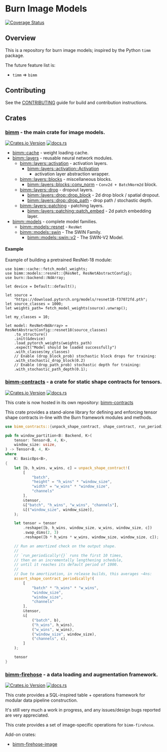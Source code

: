 # Burn Image Models

[![Coverage Status](https://coveralls.io/repos/github/crutcher/bimm/badge.svg?branch=main)](https://coveralls.io/github/crutcher/bimm?branch=main)

## Overview

This is a repository for burn image models; inspired by the Python `timm` package.

The future feature list is:

* `timm` => `bimm`

## Contributing

See the [CONTRIBUTING](CONTRIBUTING.md) guide for build and contribution instructions.

## Crates

### [bimm](crates/bimm) - the main crate for image models.

[![Crates.io Version](https://img.shields.io/crates/v/bimm)](https://crates.io/crates/bimm)
[![docs.rs](https://img.shields.io/docsrs/bimm)](https://docs.rs/bimm/latest/bimm/)

* [bimm::cache](crates/bimm/src/cache) - weight loading cache.
* [bimm::layers](crates/bimm/src/layers) - reusable neural network modules.
    * [bimm::layers::activation](crates/bimm/src/layers/activation) - activation layers.
        * [bimm::layers::activation::Activation](crates/bimm/src/layers/activation/activation_wrapper.rs)
            - activation layer abstraction wrapper.
    * [bimm::layers::blocks](crates/bimm/src/layers/blocks) - miscellaneous blocks.
        * [bimm::layers::blocks::conv_norm](crates/bimm/src/layers/blocks/conv_norm.rs) -
          ``Conv2d + BatchNorm2d`` block.
    * [bimm::layers::drop](crates/bimm/src/layers/drop) - dropout layers.
        * [bimm::layers::drop::drop_block](crates/bimm/src/layers/drop/drop_block.rs) - 2d drop
          block / spatial dropout.
        * [bimm::layers::drop::drop_path](crates/bimm/src/layers/drop/drop_path.rs) - drop
          path /
          stochastic depth.
    * [bimm::layers::patching](crates/bimm/src/layers/patching) - patching layers.
        * [bimm::layers::patching::patch_embed](crates/bimm/src/layers/patching/patch_embed.rs) -
          2d patch embedding layer.
* [bimm::models](crates/bimm/src/models) - complete model families.
    * [bimm::models::resnet](crates/bimm/src/models/resnet/mod.rs) - `ResNet`
    * [bimm::models::swin](crates/bimm/src/models/swin/mod.rs) - The SWIN Family.
        * [bimm::models::swin::v2](crates/bimm/src/models/swin/v2/mod.rs) - The SWIN-V2 Model.

#### Example

Example of building a pretrained ResNet-18 module:

```rust,no_run
use bimm::cache::fetch_model_weights;
use bimm::models::resnet::{ResNet, ResNetAbstractConfig};
use burn::backend::NdArray;

let device = Default::default();

let source =
    "https://download.pytorch.org/models/resnet18-f37072fd.pth";
let source_classes = 1000;
let weights_path= fetch_model_weights(source).unwrap();

let my_classes = 10;

let model: ResNet<NdArray> = ResNetAbstractConfig::resnet18(source_classes)
    .to_structure()
    .init(&device)
    .load_pytorch_weights(weights_path)
    .expect("Model should be loaded successfully")
    .with_classes(my_classes)
    // Enable (drop_block_prob) stochastic block drops for training:
    .with_stochastic_drop_block(0.2)
    // Enable (drop_path_prob) stochastic depth for training:
    .with_stochastic_path_depth(0.1);
```

### [bimm-contracts](https://github.com/crutcher/bimm-contracts) - a crate for static shape contracts for tensors.

[![Crates.io Version](https://img.shields.io/crates/v/bimm-contracts)](https://crates.io/crates/bimm-contracts)
[![docs.rs](https://img.shields.io/docsrs/bimm-contracts)](https://docs.rs/bimm-contracts/latest/bimm-contracts/)

This crate is now hosted in its own repository:
[bimm-contracts](https://github.com/crutcher/bimm-contracts)

This crate provides a stand-alone library for defining and enforcing tensor shape contracts
in-line with the Burn framework modules and methods.

```rust
use bimm_contracts::{unpack_shape_contract, shape_contract, run_periodically};

pub fn window_partition<B: Backend, K>(
    tensor: Tensor<B, 4, K>,
    window_size: usize,
) -> Tensor<B, 4, K>
where
    K: BasicOps<B>,
{
    let [b, h_wins, w_wins, c] = unpack_shape_contract!(
        [
            "batch",
            "height" = "h_wins" * "window_size",
            "width" = "w_wins" * "window_size",
            "channels"
        ],
        &tensor,
        &["batch", "h_wins", "w_wins", "channels"],
        &[("window_size", window_size)],
    );

    let tensor = tensor
        .reshape([b, h_wins, window_size, w_wins, window_size, c])
        .swap_dims(2, 3)
        .reshape([b * h_wins * w_wins, window_size, window_size, c]);

    // Run an amortized check on the output shape.
    //
    // `run_periodically!{}` runs the first 10 times,
    // then on an incrementally lengthening schedule,
    // until it reaches its default period of 1000.
    //
    // Due to amortization, in release builds, this averages ~4ns:
    assert_shape_contract_periodically!(
        [
            "batch" * "h_wins" * "w_wins",
            "window_size",
            "window_size",
            "channels"
        ],
        &tensor,
        &[
            ("batch", b),
            ("h_wins", h_wins),
            ("w_wins", w_wins),
            ("window_size", window_size),
            ("channels", c),
        ]
    );

    tensor
}
```

### [bimm-firehose](crates/bimm-firehose) - a data loading and augmentation framework.

[![Crates.io Version](https://img.shields.io/crates/v/bimm-firehose)](https://crates.io/crates/bimm-firehose)
[![docs.rs](https://img.shields.io/docsrs/bimm-firehose)](https://docs.rs/bimm/latest/bimm-firehose/)

This crate provides a SQL-inspired table + operations framework for modular data pipeline
construction.

It's still very much a work in progress, and any issues/design bugs reported
are very appreciated.

This crate provides a set of image-specific operations for `bimm-firehose`.

Add-on crates:

* [bimm-firehose-image](crates/bimm-firehose-image)

